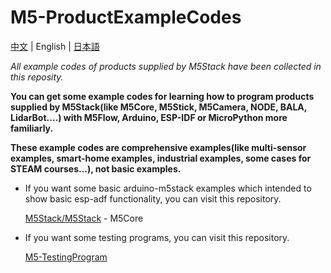 # M5-ProductExampleCodes

[中文](README.md) | English | [日本語](README_ja.md)

*All example codes of products supplied by M5Stack have been collected in this reposity.*

**You can get some example codes for learning how to program products supplied by M5Stack(like M5Core, M5Stick, M5Camera, NODE, BALA, LidarBot....) with M5Flow, Arduino, ESP-IDF or MicroPython more familiarly.**

**These example codes are comprehensive examples(like multi-sensor examples, smart-home examples, industrial examples, some cases for STEAM courses...), not basic examples.**

* If you want some basic arduino-m5stack examples which intended to show basic esp-adf functionality, you can visit this repository.

  [M5Stack/M5Stack](https://github.com/m5stack/M5Stack/tree/master/examples) - M5Core

* If you want some testing programs, you can visit this repository.

  [M5-TestingProgram](https://github.com/m5stack/M5-TestingProgram)

